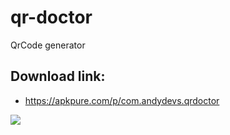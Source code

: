 # qr-doctor
QrCode generator

## Download link:
- https://apkpure.com/p/com.andydevs.qrdoctor

<img src="https://image.winudf.com/v2/image1/ZGV2X2ltYWdlXzE0NTk5MDI3XzEzOTI3OV8yMDIxMDEyNDAyMTYyMzk0Nw/screen-0.jpg?h=355&fakeurl=1&type=.jpg">
